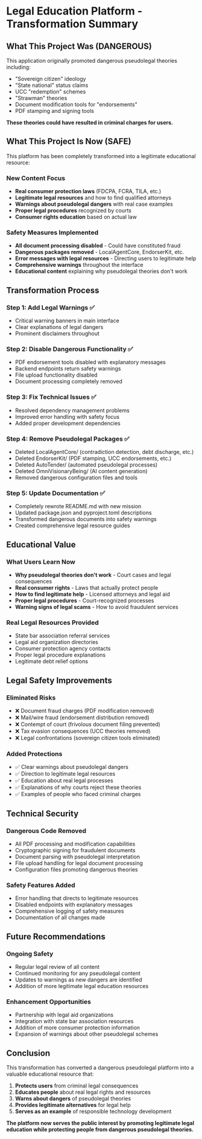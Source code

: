 # Legal Education Platform - Transformation Summary

## What This Project Was (DANGEROUS)

This application originally promoted dangerous pseudolegal theories including:
- "Sovereign citizen" ideology
- "State national" status claims  
- UCC "redemption" schemes
- "Strawman" theories
- Document modification tools for "endorsements"
- PDF stamping and signing tools

**These theories could have resulted in criminal charges for users.**

## What This Project Is Now (SAFE)

This platform has been completely transformed into a legitimate educational resource:

### New Content Focus
- **Real consumer protection laws** (FDCPA, FCRA, TILA, etc.)
- **Legitimate legal resources** and how to find qualified attorneys
- **Warnings about pseudolegal dangers** with real case examples
- **Proper legal procedures** recognized by courts
- **Consumer rights education** based on actual law

### Safety Measures Implemented
- **All document processing disabled** - Could have constituted fraud
- **Dangerous packages removed** - LocalAgentCore, EndorserKit, etc.
- **Error messages with legal resources** - Directing users to legitimate help
- **Comprehensive warnings** throughout the interface
- **Educational content** explaining why pseudolegal theories don't work

## Transformation Process

### Step 1: Add Legal Warnings ✅
- Critical warning banners in main interface
- Clear explanations of legal dangers
- Prominent disclaimers throughout

### Step 2: Disable Dangerous Functionality ✅  
- PDF endorsement tools disabled with explanatory messages
- Backend endpoints return safety warnings
- File upload functionality disabled
- Document processing completely removed

### Step 3: Fix Technical Issues ✅
- Resolved dependency management problems  
- Improved error handling with safety focus
- Added proper development dependencies

### Step 4: Remove Pseudolegal Packages ✅
- Deleted LocalAgentCore/ (contradiction detection, debt discharge, etc.)
- Deleted EndorserKit/ (PDF stamping, UCC endorsements, etc.)  
- Deleted AutoTender/ (automated pseudolegal processes)
- Deleted OmniVisionaryBeing/ (AI content generation)
- Removed dangerous configuration files and tools

### Step 5: Update Documentation ✅
- Completely rewrote README.md with new mission
- Updated package.json and pyproject.toml descriptions
- Transformed dangerous documents into safety warnings
- Created comprehensive legal resource guides

## Educational Value

### What Users Learn Now
- **Why pseudolegal theories don't work** - Court cases and legal consequences  
- **Real consumer rights** - Laws that actually protect people
- **How to find legitimate help** - Licensed attorneys and legal aid
- **Proper legal procedures** - Court-recognized processes
- **Warning signs of legal scams** - How to avoid fraudulent services

### Real Legal Resources Provided
- State bar association referral services
- Legal aid organization directories  
- Consumer protection agency contacts
- Proper legal procedure explanations
- Legitimate debt relief options

## Legal Safety Improvements

### Eliminated Risks
- ❌ Document fraud charges (PDF modification removed)
- ❌ Mail/wire fraud (endorsement distribution removed) 
- ❌ Contempt of court (frivolous document filing prevented)
- ❌ Tax evasion consequences (UCC theories removed)
- ❌ Legal confrontations (sovereign citizen tools eliminated)

### Added Protections
- ✅ Clear warnings about pseudolegal dangers
- ✅ Direction to legitimate legal resources
- ✅ Education about real legal processes  
- ✅ Explanations of why courts reject these theories
- ✅ Examples of people who faced criminal charges

## Technical Security

### Dangerous Code Removed
- All PDF processing and modification capabilities
- Cryptographic signing for fraudulent documents  
- Document parsing with pseudolegal interpretation
- File upload handling for legal document processing
- Configuration files promoting dangerous theories

### Safety Features Added
- Error handling that directs to legitimate resources
- Disabled endpoints with explanatory messages
- Comprehensive logging of safety measures
- Documentation of all changes made

## Future Recommendations

### Ongoing Safety
- Regular legal review of all content
- Continued monitoring for any pseudolegal content
- Updates to warnings as new dangers are identified
- Addition of more legitimate legal education resources

### Enhancement Opportunities  
- Partnership with legal aid organizations
- Integration with state bar association resources
- Addition of more consumer protection information
- Expansion of warnings about other pseudolegal schemes

## Conclusion

This transformation has converted a dangerous pseudolegal platform into a valuable educational resource that:

1. **Protects users** from criminal legal consequences
2. **Educates people** about real legal rights and resources  
3. **Warns about dangers** of pseudolegal theories
4. **Provides legitimate alternatives** for legal help
5. **Serves as an example** of responsible technology development

**The platform now serves the public interest by promoting legitimate legal education while protecting people from dangerous pseudolegal theories.**